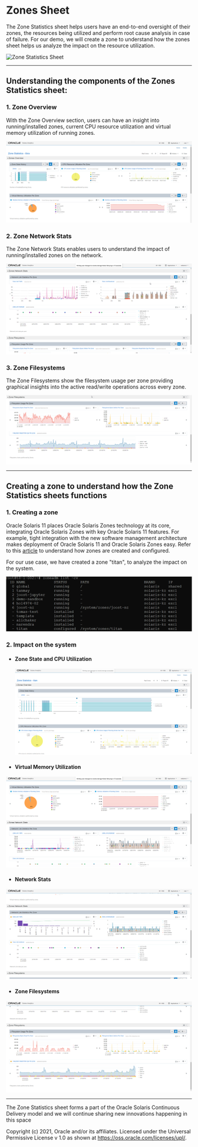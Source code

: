 # Zones Sheet

The Zone Statistics sheet helps users have an end-to-end oversight of their zones, the resources being utilized and perform root cause analysis in case of failure. For our demo, we will create a zone to understand how the zones sheet helps us analyze the impact on the resource utilization.

![Zone Statistics Sheet](Images/zones_sheet.gif)



------

## Understanding the components of the Zones Statistics sheet:

### 1. Zone Overview	

With the Zone Overview section, users can have an insight into running/installed zones, current CPU resource utilization and virtual memory utilization of running zones.

![Zone Overview](Images/zonestats_libra.png)

### 2. Zone Network Stats

The Zone Network Stats enables users to understand the impact of running/installed zones on the network.

![Zone Network Stats](Images/network_stats_notitan.png)

### 3. Zone Filesystems

The Zone Filesystems show the filesystem usage per zone providing graphical insights into the active read/write operations across every zone.

![FileSystem Stats](Images/filesystem_stats_notitan.png)

------

## Creating a zone to understand how the Zone Statistics sheets functions 

### 1. Creating a zone

Oracle Solaris 11 places Oracle Solaris Zones technology at its core, integrating Oracle Solaris Zones with key Oracle Solaris 11 features. For example, tight integration with the new software management architecture makes deployment of Oracle Solaris 11 and Oracle Solaris Zones easy. Refer to this [article](https://www.oracle.com/technical-resources/articles/it-infrastructure/o11-092-s11-zones-intro.html) to understand how zones are created and configured.

For our use case, we have created a zone "titan", to analyze the impact on the system.

![Zone Configuration](Images/zonecfg_titan.png)

### 2. Impact on  the system

- #### Zone State and CPU Utilization

  ![Zone Stats](Images/zonestats_titan.png)

- #### Virtual Memory Utilization

![Virtmem Stats](Images/virtmem_stats_titan.png)

- #### Network Stats

![Network Stats](Images/network_stats_titan.png)

- #### Zone Filesystems

![Filesystem Stats](Images/filesystem_stats_titan.png)

------

The Zone Statistics sheet forms a part of the Oracle Solaris Continuous Delivery model and we will continue sharing new   innovations happening in this space





Copyright (c) 2021, Oracle and/or its affiliates. Licensed under the Universal Permissive License v 1.0 as shown at https://oss.oracle.com/licenses/upl/.

